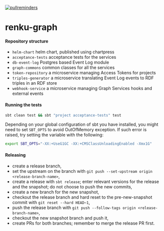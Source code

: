 [![pullreminders](https://pullreminders.com/badge.svg)](https://pullreminders.com?ref=badge)

# renku-graph

#### Repository structure

- `helm-chart` helm chart, published using chartpress
- `acceptance-tests` acceptance tests for the services
- `db-event-log` Postgres based Event Log module
- `graph-commons` common classes for all the services
- `token-repository` a microservice managing Access Tokens for projects
- `triples-generator` a microservice translating Event Log events to RDF triples in an RDF store
- `webhook-service` a microservice managing Graph Services hooks and external events

#### Running the tests

```bash
sbt clean test && sbt "project acceptance-tests" test
```

Depending on your global configuration of sbt you have installed, you might need to set `SBT_OPTS` to avoid OutOfMemory exception. 
If such error is raised, try setting the variable with the following:

```bash
export SBT_OPTS="-XX:+UseG1GC -XX:+CMSClassUnloadingEnabled -Xmx1G"
```

#### Releasing

- create a release branch,
- set the upstream on the branch with ```git push --set-upstream origin <release-branch-name>```,
- create a release with ```sbt release```; enter relevant versions for the release and the snapshot; do not choose to push the new commits,
- create a new branch for the new snapshot,
- checkout the release branch and hard reset to the pre-new-snapshot commit with ```git reset --hard HEAD~1```,
- push the release branch with ```git push --follow-tags origin <release-branch-name>```,
- checkout the new snapshot branch and push it,
- create PRs for both branches; remember to merge the release PR first.
